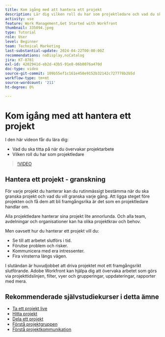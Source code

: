 ```yaml
---
title: Kom igång med att hantera ett projekt
description: Lär dig vilken roll du har som projektledare och vad du ska titta på när du övervakar projektarbete.
activity: use
feature: Work Management,Get Started with Workfront
thumbnail: 335094.jpeg
type: Tutorial
role: User
level: Beginner
team: Technical Marketing
last-substantial-update: 2024-04-22T00:00:00Z
recommendations: noDisplay,noCatalog
jira: KT-8781
exl-id: 4202941d-eb2d-43b5-91e8-06b0076a470d
doc-type: video
source-git-commit: 109b55ef1c161e458e9152b32142c727778b2b5d
workflow-type: tm+mt
source-wordcount: '211'
ht-degree: 0%

---
```


# Kom igång med att hantera ett projekt

I den här videon får du lära dig:

* Vad du ska titta på när du övervakar projektarbete
* Vilken roll du har som projektledare

>[!VIDEO](https://video.tv.adobe.com/v/335094/?quality=12&learn=on)

## Hantera ett projekt - granskning

För varje projekt du hanterar kan du rutinmässigt bestämma när du ska granska projekt och vad du vill granska varje gång. Att ligga steget före projekten och få dem att bli framgångsrika är det som en projektledare handlar om.

Alla projektledare hanterar sina projekt lite annorlunda. Och alla team, avdelningar och organisationer kan ha olika projektkrav och behov.

Men oavsett hur du hanterar ett projekt vill du:

* Se till att arbetet slutförs i tid.
* Förutse problem och risker.
* Kommunicera med era intressenter.
* Fira vinsterna längs vägen.

I slutändan är huvudjobbet att driva projektet mot ett framgångsrikt slutförande. Adobe Workfront kan hjälpa dig att övervaka arbetet som görs via projekttidslinjen, filter, vyer och grupperingar, uppdateringar, rapporter med mera.

<!---
learn more urls
3 universal principles of project management
What is a project manager?
Project management knowledge areas
9 best practices for effective project management
10 work management problems and how to solve them
--->

## Rekommenderade självstudiekurser i detta ämne

* [Ta ett projekt live](https://experienceleague.adobe.com/en/docs/workfront-learn/tutorials-workfront/manage-work/projects/take-a-project-live.md)
* [Hitta projekt](https://experienceleague.adobe.com/en/docs/workfront-learn/tutorials-workfront/manage-work/projects/find-projects.md)
* [Dela ett projekt](https://experienceleague.adobe.com/en/docs/workfront-learn/tutorials-workfront/manage-work/projects/share-a-project.md)
* [Förstå projektgruppen](https://experienceleague.adobe.com/en/docs/workfront-learn/tutorials-workfront/manage-work/projects/understand-the-project-team.md)
* [Förstå projektkommunikation](https://experienceleague.adobe.com/en/docs/workfront-learn/tutorials-workfront/manage-work/projects/understand-project-communication.md)
